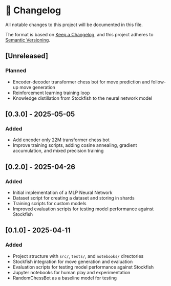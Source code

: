# 📝 Changelog

All notable changes to this project will be documented in this file.

The format is based on [Keep a Changelog](https://keepachangelog.com/en/1.0.0/), and this project adheres to [Semantic Versioning](https://semver.org/).

## [Unreleased]

### Planned
- Encoder-decoder transformer chess bot for move prediction and follow-up move generation
- Reinforcement learning training loop
- Knowledge distillation from Stockfish to the neural network model


## [0.3.0] - 2025-05-05
### Added
- Add encoder only 22M transformer chess bot
- Improve training scripts, adding cosine annealing, gradient accumulation, and mixed precision training

## [0.2.0] - 2025-04-26
### Added
- Initial implementation of a MLP Neural Network
- Dataset script for creating a dataset and storing in shards
- Training scripts for custom models
- Improved evaluation scripts for testing model performance against Stockfish

## [0.1.0] - 2025-04-11
### Added
- Project structure with `src/`, `tests/`, and `notebooks/` directories
- Stockfish integration for move generation and evaluation
- Evaluation scripts for testing model performance against Stockfish
- Jupyter notebooks for human play and experimentation
- RandomChessBot as a baseline model for testing